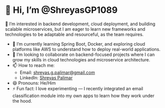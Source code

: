 # 👋 Hi, I’m @ShreyasGP1089

👀 I’m interested in backend development, cloud deployment, and building scalable microservices, but I am eager to learn new frameworks and technologies to be adaptable and resourceful, as the team requires.
- 🌱 I’m currently learning Spring Boot, Docker, and exploring cloud platforms like AWS to understand how to deploy real-world applications.
- 💞️ I’m looking to collaborate on backend-focused projects where I can grow my skills in cloud technologies and microservice architecture.
- 📫 How to reach me:  
  - Email: shreyas.g.palimar@gmail.com  
  - LinkedIn: [Shreyas Palimar](https://www.linkedin.com/in/shreyas-palimar/)
- 😄 Pronouns: He/Him  
- ⚡ Fun fact: I love experimenting — I recently integrated an email classification module into my own apps to learn how they work under the hood.



<!---
ShreyasGP1089/ShreyasGP1089 is a ✨ special ✨ repository because its `README.md` (this file) appears on your GitHub profile.
You can click the Preview link to take a look at your changes.
--->
